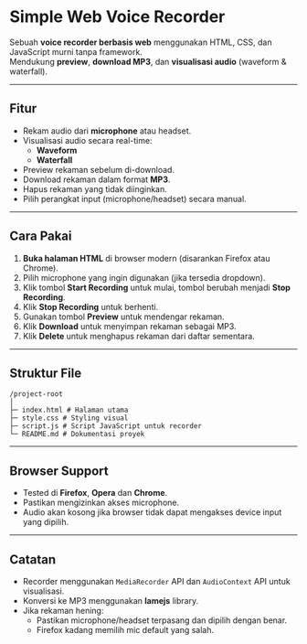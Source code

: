 # Simple Web Voice Recorder

Sebuah **voice recorder berbasis web** menggunakan HTML, CSS, dan JavaScript murni tanpa framework.  
Mendukung **preview**, **download MP3**, dan **visualisasi audio** (waveform & waterfall).  

---

## Fitur

- Rekam audio dari **microphone** atau headset.
- Visualisasi audio secara real-time:
  - **Waveform**
  - **Waterfall**
- Preview rekaman sebelum di-download.
- Download rekaman dalam format **MP3**.
- Hapus rekaman yang tidak diinginkan.
- Pilih perangkat input (microphone/headset) secara manual.

---

## Cara Pakai

1. **Buka halaman HTML** di browser modern (disarankan Firefox atau Chrome).
2. Pilih microphone yang ingin digunakan (jika tersedia dropdown).
3. Klik tombol **Start Recording** untuk mulai, tombol berubah menjadi **Stop Recording**.
4. Klik **Stop Recording** untuk berhenti.
5. Gunakan tombol **Preview** untuk mendengar rekaman.
6. Klik **Download** untuk menyimpan rekaman sebagai MP3.
7. Klik **Delete** untuk menghapus rekaman dari daftar sementara.

---

## Struktur File
```
/project-root
│
├─ index.html # Halaman utama
├─ style.css # Styling visual
├─ script.js # Script JavaScript untuk recorder
└─ README.md # Dokumentasi proyek
```


---

## Browser Support

- Tested di **Firefox**, **Opera** dan **Chrome**.
- Pastikan mengizinkan akses microphone.
- Audio akan kosong jika browser tidak dapat mengakses device input yang dipilih.

---

## Catatan

- Recorder menggunakan `MediaRecorder` API dan `AudioContext` API untuk visualisasi.
- Konversi ke MP3 menggunakan **lamejs** library.
- Jika rekaman hening:
  - Pastikan microphone/headset terpasang dan dipilih dengan benar.
  - Firefox kadang memilih mic default yang salah.
